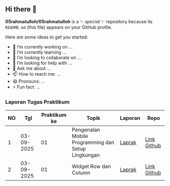 ## Hi there 👋


**05rahmatulloh/05rahmatulloh** is a ✨ _special_ ✨ repository because its `README.md` (this file) appears on your GitHub profile.

Here are some ideas to get you started:

- 🔭 I’m currently working on ...
- 🌱 I’m currently learning ...
- 👯 I’m looking to collaborate on ...
- 🤔 I’m looking for help with ...
- 💬 Ask me about ...
- 📫 How to reach me: ...
- 😄 Pronouns: ...
- ⚡ Fun fact: ...
### Laporan Tugas Praktikum

| NO | Tgl       | Praktikum ke | Topik                                           | Laporan | Repo |
|----|-----------|--------------|-------------------------------------------------|---------|------|
| 1  | 03-09-2025 | 01           | Pengenalan Mobile Programming dan Setup Lingkungan |    [Laprak](https://docs.google.com/document/d/1rMuLcZ2btjOz-Xs88-DaUfo3lA_gFCYfNRGCv-ZF7XY/edit?tab=t.0) |    [Link Github](https://github.com/05rahmatulloh/Laprak)  |
| 2  | 03-09-2025 | 01           | Widget Row dan Column |    [Laprak](https://docs.google.com/document/d/1rMuLcZ2btjOz-Xs88-DaUfo3lA_gFCYfNRGCv-ZF7XY/edit?tab=t.0) |    [Link Github](https://github.com/05rahmatulloh/Laprak)  |


